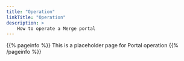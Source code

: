 ```yaml
---
title: "Operation"
linkTitle: "Operation"
description: >
    How to operate a Merge portal
---
```


{{% pageinfo %}}
This is a placeholder page for Portal operation
{{% /pageinfo %}}
